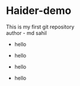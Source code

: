# Haider-demo
This is my first git repository 
<br>
author - md sahil
<ul><li>hello</li></ul>
<ul><li>hello</li></ul>
<ul><li>hello</li></ul>
<ul><li>hello</li></ul>
